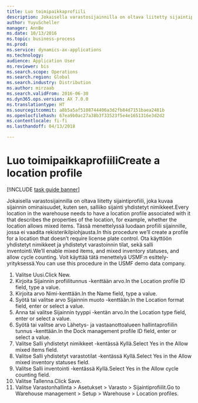 ```yaml
--- 
title: Luo toimipaikkaprofiili
description: Jokaisella varastosijainnilla on oltava liitetty sijaintiprofiili, joka kuvaa sijainnin ominaisuudet, kuten sen, salliiko sijainti yhdistetyt nimikkeet.
author: YuyuScheller
manager: AnnBe
ms.date: 10/13/2016
ms.topic: business-process
ms.prod: 
ms.service: dynamics-ax-applications
ms.technology: 
audience: Application User
ms.reviewer: bis
ms.search.scope: Operations
ms.search.region: Global
ms.search.industry: Distribution
ms.author: mirzaab
ms.search.validFrom: 2016-06-30
ms.dyn365.ops.version: AX 7.0.0
ms.translationtype: HT
ms.sourcegitcommit: a8b5a5af5108744406a3d2fb84d7151baea2481b
ms.openlocfilehash: 67ea9b0ac27a38b3f33523f5e4e1651316e3d2d2
ms.contentlocale: fi-fi
ms.lasthandoff: 04/13/2018

---
```

# <a name="create-a-location-profile"></a><span data-ttu-id="06f6a-103">Luo toimipaikkaprofiili</span><span class="sxs-lookup"><span data-stu-id="06f6a-103">Create a location profile</span></span>

[!INCLUDE [task guide banner](../../includes/task-guide-banner.md)]

<span data-ttu-id="06f6a-104">Jokaisella varastosijainnilla on oltava liitetty sijaintiprofiili, joka kuvaa sijainnin ominaisuudet, kuten sen, salliiko sijainti yhdistetyt nimikkeet.</span><span class="sxs-lookup"><span data-stu-id="06f6a-104">Every location in the warehouse needs to have a location profile associated with it that describes the properties of the location, for example, whether the location allows mixed items.</span></span> <span data-ttu-id="06f6a-105">Tässä menettelyssä luodaan profiili sijainnille, jossa ei vaadita rekisterikilpiohjausta.</span><span class="sxs-lookup"><span data-stu-id="06f6a-105">In this procedure we’ll create a profile for a location that doesn’t require license plate control.</span></span> <span data-ttu-id="06f6a-106">Ota käyttöön yhdistetyt nimikkeet ja yhdistetyt varastoinnin tilat, sekä salli inventointi.</span><span class="sxs-lookup"><span data-stu-id="06f6a-106">We’ll enable mixed items, and mixed inventory statuses, and allow cycle counting.</span></span> <span data-ttu-id="06f6a-107">Voit käyttää tätä menettelyä USMF:n esittely-yrityksessä.</span><span class="sxs-lookup"><span data-stu-id="06f6a-107">You can use this procedure in the USMF demo data company.</span></span>

1. <span data-ttu-id="06f6a-108">Valitse Uusi.</span><span class="sxs-lookup"><span data-stu-id="06f6a-108">Click New.</span></span>
2. <span data-ttu-id="06f6a-109">Kirjoita Sijainnin profiilitunnus -kenttään arvo.</span><span class="sxs-lookup"><span data-stu-id="06f6a-109">In the Location profile ID field, type a value.</span></span>
3. <span data-ttu-id="06f6a-110">Kirjoita arvo Nimi-kenttään.</span><span class="sxs-lookup"><span data-stu-id="06f6a-110">In the Name field, type a value.</span></span>
4. <span data-ttu-id="06f6a-111">Syötä tai valitse arvo Sijainnin muoto -kenttään.</span><span class="sxs-lookup"><span data-stu-id="06f6a-111">In the Location format field, enter or select a value.</span></span>
5. <span data-ttu-id="06f6a-112">Anna tai valitse Sijainnin tyyppi -kentän arvo.</span><span class="sxs-lookup"><span data-stu-id="06f6a-112">In the Location type field, enter or select a value.</span></span>
6. <span data-ttu-id="06f6a-113">Syötä tai valitse arvo Lähetys- ja vastaanottoalueen hallintaprofiilin tunnus -kenttään.</span><span class="sxs-lookup"><span data-stu-id="06f6a-113">In the Dock management profile ID field, enter or select a value.</span></span>
7. <span data-ttu-id="06f6a-114">Valitse Salli yhdistetyt nimikkeet -kentässä Kyllä.</span><span class="sxs-lookup"><span data-stu-id="06f6a-114">Select Yes in the Allow mixed items field.</span></span>
8. <span data-ttu-id="06f6a-115">Valitse Salli yhdistetyt varastotilat -kentässä Kyllä.</span><span class="sxs-lookup"><span data-stu-id="06f6a-115">Select Yes in the Allow mixed  inventory statuses field.</span></span>
9. <span data-ttu-id="06f6a-116">Valitse Salli inventointi -kentässä Kyllä.</span><span class="sxs-lookup"><span data-stu-id="06f6a-116">Select Yes in the Allow cycle counting field.</span></span>
10. <span data-ttu-id="06f6a-117">Valitse Tallenna.</span><span class="sxs-lookup"><span data-stu-id="06f6a-117">Click Save.</span></span>
11. <span data-ttu-id="06f6a-118">Valitse Varastonhallinta > Asetukset > Varasto > Sijaintiprofiilit.</span><span class="sxs-lookup"><span data-stu-id="06f6a-118">Go to Warehouse management > Setup > Warehouse > Location profiles.</span></span>


